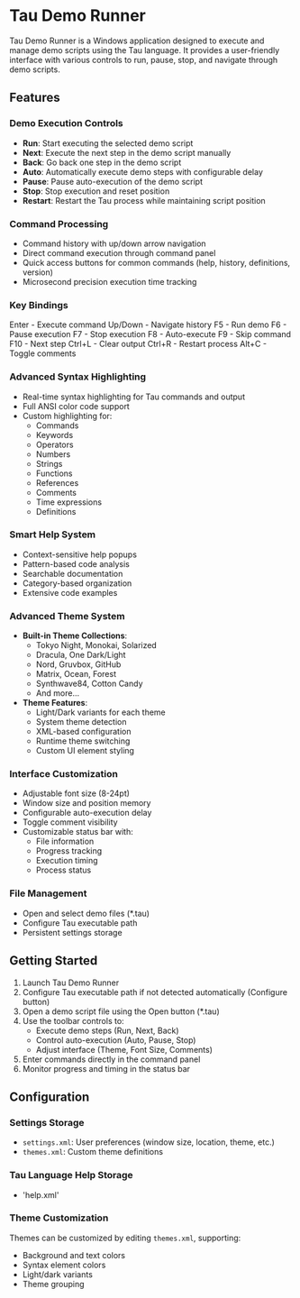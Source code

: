 # Tau Demo Runner

Tau Demo Runner is a Windows application designed to execute and manage demo scripts using the Tau language. It provides a user-friendly interface with various controls to run, pause, stop, and navigate through demo scripts.

## Features

### Demo Execution Controls
- **Run**: Start executing the selected demo script
- **Next**: Execute the next step in the demo script manually
- **Back**: Go back one step in the demo script
- **Auto**: Automatically execute demo steps with configurable delay
- **Pause**: Pause auto-execution of the demo script
- **Stop**: Stop execution and reset position
- **Restart**: Restart the Tau process while maintaining script position

### Command Processing
- Command history with up/down arrow navigation
- Direct command execution through command panel
- Quick access buttons for common commands (help, history, definitions, version)
- Microsecond precision execution time tracking

### Key Bindings 
Enter     - Execute command
Up/Down   - Navigate history
F5        - Run demo
F6        - Pause execution
F7        - Stop execution
F8        - Auto-execute
F9        - Skip command
F10       - Next step
Ctrl+L    - Clear output
Ctrl+R    - Restart process
Alt+C     - Toggle comments

### Advanced Syntax Highlighting
- Real-time syntax highlighting for Tau commands and output
- Full ANSI color code support
- Custom highlighting for:
  - Commands
  - Keywords
  - Operators
  - Numbers
  - Strings
  - Functions
  - References
  - Comments
  - Time expressions
  - Definitions

### Smart Help System
- Context-sensitive help popups
- Pattern-based code analysis
- Searchable documentation
- Category-based organization
- Extensive code examples

### Advanced Theme System
- **Built-in Theme Collections**:
  - Tokyo Night, Monokai, Solarized
  - Dracula, One Dark/Light
  - Nord, Gruvbox, GitHub
  - Matrix, Ocean, Forest
  - Synthwave84, Cotton Candy
  - And more...
- **Theme Features**:
  - Light/Dark variants for each theme
  - System theme detection
  - XML-based configuration
  - Runtime theme switching
  - Custom UI element styling

### Interface Customization
- Adjustable font size (8-24pt)
- Window size and position memory
- Configurable auto-execution delay
- Toggle comment visibility
- Customizable status bar with:
  - File information
  - Progress tracking
  - Execution timing
  - Process status

### File Management
- Open and select demo files (*.tau)
- Configure Tau executable path
- Persistent settings storage

## Getting Started

1. Launch Tau Demo Runner
2. Configure Tau executable path if not detected automatically (Configure button)
3. Open a demo script file using the Open button (*.tau)
4. Use the toolbar controls to:
   - Execute demo steps (Run, Next, Back)
   - Control auto-execution (Auto, Pause, Stop)
   - Adjust interface (Theme, Font Size, Comments)
5. Enter commands directly in the command panel
6. Monitor progress and timing in the status bar

## Configuration

### Settings Storage
- `settings.xml`: User preferences (window size, location, theme, etc.)
- `themes.xml`: Custom theme definitions

### Tau Language Help Storage
- 'help.xml'

### Theme Customization
Themes can be customized by editing `themes.xml`, supporting:
- Background and text colors
- Syntax element colors
- Light/dark variants
- Theme grouping
